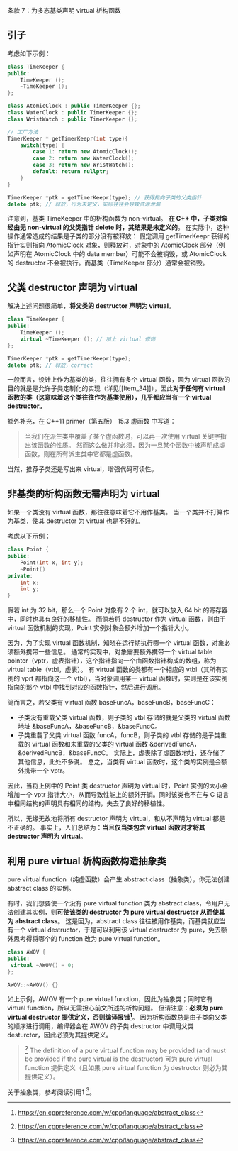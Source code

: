 条款 7：为多态基类声明 virtual 析构函数

## 引子
考虑如下示例：
~~~cpp
class TimeKeeper {
public:
    TimeKeeper ();
    ~TimeKeeper ();
};

class AtomicClock : public TimerKeeper {};
class WaterClock : public TimerKeeper {};
class WristWatch : public TimerKeeper {};

// 工厂方法
TimerKeeper * getTimerKeepr(int type){
    switch(type) {
        case 1: return new AtomicClock();
        case 2: return new WaterClock();
        case 3: return new WristWatch();
        default: return nullptr;
    }
}

TimerKeeper *ptk = getTimerKeepr(type); // 获得指向子类的父类指针
delete ptk; // 释放，行为未定义，实际往往会导致资源泄漏
~~~

注意到，基类 TimeKeeper 中的析构函数为 non-virtual。
**在 C++ 中，子类对象经由无 non-virtual 的父类指针 delete 时，其结果是未定义的**。
在实际中，这种操作通常造成的结果是子类的部分没有被释放：
假定调用 getTimerKeepr 获得的指针实则指向 AtomicClock 对象，则释放时，对象中的 AtomicClock 部分（例如声明在 AtomicClock 中的 data member）可能不会被销毁，或 AtomicClock 的 destructor 不会被执行。而基类（TimeKeeper 部分）通常会被销毁。

## 父类 destructor 声明为 virtual
解决上述问题很简单，**将父类的 destructor 声明为 virtual**。
~~~cpp
class TimeKeeper {
public:
    TimeKeeper ();
    virtual ~TimeKeeper (); // 加上 virtual 修饰
};

TimerKeeper *ptk = getTimerKeepr(type);
delete ptk; // 释放，correct
~~~

一般而言，设计上作为基类的类，往往拥有多个 virtual 函数，因为 virtual 函数的目的就是是允许子类定制化的实现（详见[[Item_34]]），因此**对于任何有 virtual 函数的类（这意味着这个类往往作为基类使用），几乎都应当有一个 virtual destructor。**

额外补充，在 C++11 primer（第五版） 15.3 虚函数 中写道：
>当我们在派生类中覆盖了某个虚函数时，可以再一次使用 virtual 关键字指出该函数的性质。
>然而这么做并非必须，因为一旦某个函数中被声明成虚函数，则在所有派生类中它都是虚函数。

当然，推荐子类还是写出来 virtual，增强代码可读性。

## 非基类的析构函数无需声明为 virtual
如果一个类没有 virtual 函数，那往往意味着它不用作基类。
当一个类并不打算作为基类，使其 destructor 为 virtual 也是不好的。

考虑以下示例：
~~~cpp
class Point {
public:
    Point(int x, int y);
    ~Point()
private:
    int x;
    int y;
}
~~~

假若 int 为 32 bit，那么一个 Point 对象有 2 个 int，就可以放入 64 bit 的寄存器中，同时也具有良好的移植性。
而倘若将 destructor 作为 virtual 函数，则由于 virtual 函数机制的实现，Point 实例对象会额外增加一个指针大小。

因为，为了实现 virtual 函数机制，知晓在运行期执行哪一个 virtual 函数，对象必须额外携带一些信息。
通常的实现中，对象需要额外携带一个 virtual table pointer（vptr，虚表指针），这个指针指向一个由函数指针构成的数组，称为 virtual table（vtbl，虚表）。
有 virtual 函数的类都有一个相应的 vtbl（其所有实例的 vprt 都指向这一个 vtbl），当对象调用某一 virtual 函数时，实则是在该实例指向的那个 vtbl 中找到对应的函数指针，然后进行调用。

简而言之，若父类有 virtual 函数 baseFuncA，baseFuncB，baseFuncC：
- 子类没有重载父类 virtual 函数，则子类的 vtbl 存储的就是父类的 virtual 函数地址 &baseFuncA，&baseFuncB，&baseFuncC。
- 子类重载了父类 virtual 函数 funcA，funcB，则子类的 vtbl 存储的是子类重载的 virtual 函数和未重载的父类的 virtual 函数 &derivedFuncA，&derivedFuncB，&baseFuncC。
实际上，虚表除了虚函数地址，还存储了其他信息，此处不多说。
总之，当类有 virtual 函数时，这个类的实例是会额外携带一个 vptr。

因此，当将上例中的 Point 类 destructor 声明为 virtual 时，Point 实例的大小会增加一个 vptr 指针大小，从而导致性能上的额外开销。同时该类也不在与 C 语言中相同结构的声明具有相同的结构，失去了良好的移植性。

所以，无缘无故地将所有 destructor 声明为 virtual，和从不声明为 virtual 都是不正确的。
事实上，人们总结为：**当且仅当类包含 virtual 函数时才将其 destructor 声明为 virtual**。

## 利用 pure virtual 析构函数构造抽象类
pure virtual function（纯虚函数）会产生 abstract class（抽象类），你无法创建 abstract class 的实例。

有时，我们想要使一个没有 pure virtual function 类为 abstract class，令用户无法创建其实例，则**可使该类的 destructor 为 pure virtual destructor 从而使其为 abstract class**。
这是因为，abstract class 往往被用作基类，而基类就应当有一个 virtual destructor，于是可以利用该 virtual destructor 为 pure，免去额外思考得将哪个的 function 改为 pure virtual function。

~~~cpp
class AWOV {
public:
 virtual ~AWOV() = 0;
};

AWOV::~AWOV() {}
~~~
如上示例，AWOV 有一个 pure virtual function，因此为抽象类；同时它有 virtual function，所以无需担心前文所述的析构问题。
但请注意：**必须为 pure virtual destructor 提供定义，否则编译报错[^1]**。
因为析构函数总是由子类向父类的顺序进行调用，编译器会在 AWOV 的子类 destructor 中调用父类 desturctor，因此必须为其提供定义。

>[^1]
>The definition of a pure virtual function may be provided (and must be provided if the pure virtual is the destructor)
>可为 pure virtual function 提供定义（且如果 pure virtual function
>为 destructor 则必为其提供定义）。

关于抽象类，参考阅读引用1 [^1]。

[^1]: https://en.cppreference.com/w/cpp/language/abstract_class
